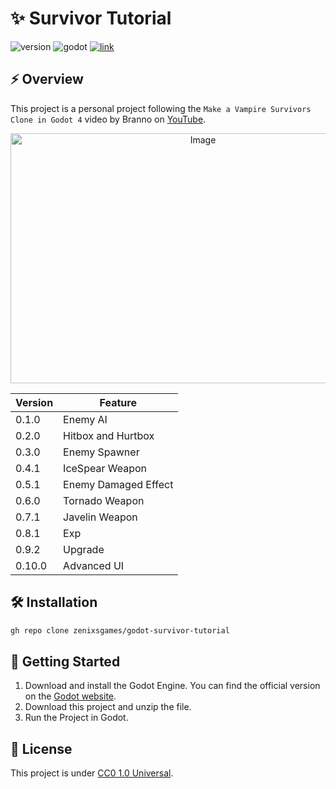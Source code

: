 # ✨ Survivor Tutorial

![version](https://img.shields.io/badge/version-0.10.0-blue)
![godot](https://img.shields.io/badge/godot-4.4.1-blue)
[![link](https://img.shields.io/badge/link-blue)](https://www.youtube.com/playlist?list=PLtosjGHWDab682nfZ1f6JSQ1cjap7Ieeb)

## ⚡ Overview

This project is a personal project following the `Make a Vampire Survivors Clone in Godot 4` video by Branno on [YouTube](https://www.youtube.com/playlist?list=PLtosjGHWDab682nfZ1f6JSQ1cjap7Ieeb). 

<p align="center">
	<img width="600" height="400" alt="Image" src="https://github.com/user-attachments/assets/9762fe57-985c-4570-b067-d72fdee9930f" />
</p>

|Version|Feature|
|---|---|
|0.1.0|Enemy AI|
|0.2.0|Hitbox and Hurtbox|
|0.3.0|Enemy Spawner|
|0.4.1|IceSpear Weapon|
|0.5.1|Enemy Damaged Effect|
|0.6.0|Tornado Weapon|
|0.7.1|Javelin Weapon|
|0.8.1|Exp|
|0.9.2|Upgrade|
|0.10.0|Advanced UI|

## 🛠️ Installation

```bash
gh repo clone zenixsgames/godot-survivor-tutorial
```

## 🚀 Getting Started

1. Download and install the Godot Engine. You can find the official version on the [Godot website](https://godotengine.org/).
2. Download this project and unzip the file.
3. Run the Project in Godot.

## 📝 License
This project is under [CC0 1.0 Universal](https://github.com/zenixsgames/godot-survivor-tutorial/blob/main/LICENSE).
